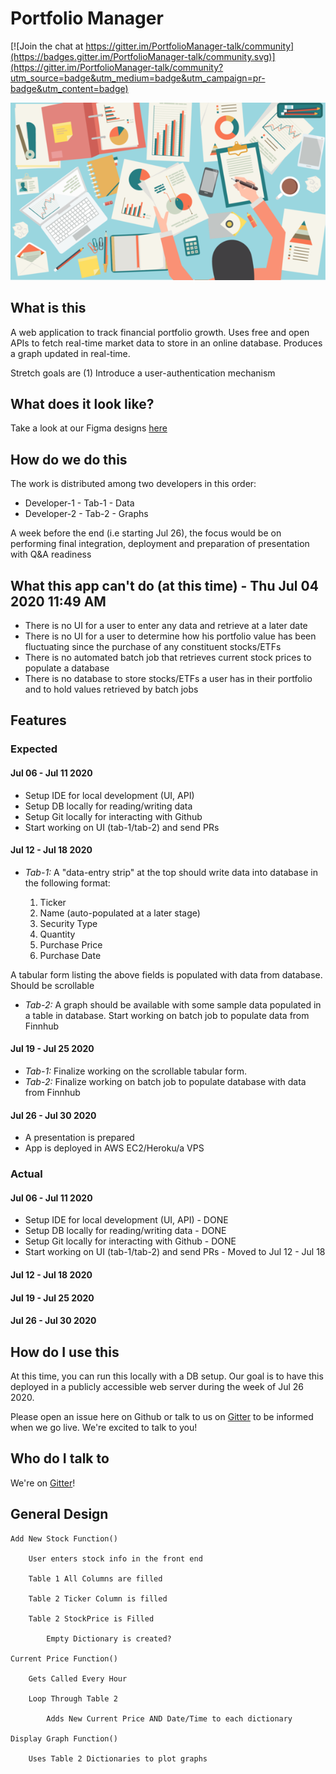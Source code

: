 # Portfolio Manager

[![Join the chat at https://gitter.im/PortfolioManager-talk/community](https://badges.gitter.im/PortfolioManager-talk/community.svg)](https://gitter.im/PortfolioManager-talk/community?utm_source=badge&utm_medium=badge&utm_campaign=pr-badge&utm_content=badge)

![Financial Portfolio - A Manager's Desk](resources/images/financial-portfolio.png)

## What is this

A web application to track financial portfolio growth. Uses free and open APIs to fetch real-time market data to store in an online database. Produces a graph updated in real-time.

Stretch goals are (1) Introduce a user-authentication mechanism

## What does it look like?

Take a look at our Figma designs [here](https://www.figma.com/file/FATHqe7mtnRAiE3SCq2XY4/Phase-1?node-id=0%3A1)

## How do we do this

The work is distributed among two developers in this order:

- Developer-1 - Tab-1 - Data
- Developer-2 - Tab-2 - Graphs

A week before the end (i.e starting Jul 26), the focus would be on performing final integration, deployment and preparation of presentation with Q&A readiness

## What this app can't do (at this time) - Thu Jul 04 2020 11:49 AM

- There is no UI for a user to enter any data and retrieve at a later date
- There is no UI for a user to determine how his portfolio value has been fluctuating since the purchase of any constituent stocks/ETFs
- There is no automated batch job that retrieves current stock prices to populate a database
- There is no database to store stocks/ETFs a user has in their portfolio and to hold values retrieved by batch jobs

## Features

### Expected

#### Jul 06 - Jul 11 2020

- Setup IDE for local development (UI, API)
- Setup DB locally for reading/writing data
- Setup Git locally for interacting with Github
- Start working on UI (tab-1/tab-2) and send PRs

#### Jul 12 - Jul 18 2020

- *Tab-1:* A "data-entry strip" at the top should write data into database in the following format: 

    1. Ticker
    2. Name (auto-populated at a later stage)
    3. Security Type
    4. Quantity
    5. Purchase Price
    6. Purchase Date

A tabular form listing the above fields is populated with data from database. Should be scrollable

- *Tab-2:* A graph should be available with some sample data populated in a table in database. Start working on batch job to populate data from Finnhub

#### Jul 19 - Jul 25 2020

- *Tab-1:* Finalize working on the scrollable tabular form.
- *Tab-2:* Finalize working on batch job to populate database with data from Finnhub

#### Jul 26 - Jul 30 2020

- A presentation is prepared
- App is deployed in AWS EC2/Heroku/a VPS

### Actual

#### Jul 06 - Jul 11 2020

- Setup IDE for local development (UI, API)         - DONE
- Setup DB locally for reading/writing data         - DONE
- Setup Git locally for interacting with Github     - DONE
- Start working on UI (tab-1/tab-2) and send PRs    - Moved to Jul 12 - Jul 18

#### Jul 12 - Jul 18 2020

#### Jul 19 - Jul 25 2020

#### Jul 26 - Jul 30 2020

## How do I use this

At this time, you can run this locally with a DB setup. Our goal is to have this deployed in a publicly accessible web server during the week of Jul 26 2020.

Please open an issue here on Github or talk to us on [Gitter](https://gitter.im/PortfolioManager-talk/community) to be informed when we go live. We're excited to talk to you!

## Who do I talk to

We're on [Gitter](https://gitter.im/PortfolioManager-talk/community)!

## General Design
    Add New Stock Function()

        User enters stock info in the front end

        Table 1 All Columns are filled

        Table 2 Ticker Column is filled

        Table 2 StockPrice is Filled 

            Empty Dictionary is created?

    Current Price Function()

        Gets Called Every Hour

        Loop Through Table 2 

            Adds New Current Price AND Date/Time to each dictionary

    Display Graph Function()

        Uses Table 2 Dictionaries to plot graphs

